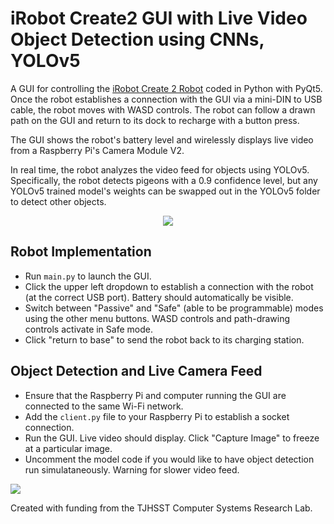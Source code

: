 # iRobot Create2 GUI with Live Video Object Detection using CNNs, YOLOv5

A GUI for controlling the [iRobot Create 2 Robot](https://www.irobot.com/en_US/irobot-create-2-programmable-robot/RC65099.html) coded in Python with PyQt5. Once the robot establishes a connection with the GUI via a mini-DIN to USB cable, the robot moves with WASD controls. The robot can follow a drawn path on the GUI and return to its dock to recharge with a button press.

The GUI shows the robot's battery level and wirelessly displays live video from a Raspberry Pi's Camera Module V2.

In real time, the robot analyzes the video feed for objects using YOLOv5. Specifically, the robot detects pigeons with a 0.9 confidence level, but any YOLOv5 trained model's weights can be swapped out in the YOLOv5 folder to detect other objects.

<p align="center">
  <img src="https://user-images.githubusercontent.com/74417274/210126009-b2d3489b-b052-49ae-9dc0-20a0394a9cc7.png">
</p>

## Robot Implementation

* Run `main.py` to launch the GUI.
* Click the upper left dropdown to establish a connection with the robot (at the correct USB port). Battery should automatically be visible.
* Switch between "Passive" and "Safe" (able to be programmable) modes using the other menu buttons. WASD controls and path-drawing controls activate in Safe mode.
* Click "return to base" to send the robot back to its charging station.

## Object Detection and Live Camera Feed

* Ensure that the Raspberry Pi and computer running the GUI are connected to the same Wi-Fi network.
* Add the `client.py` file to your Raspberry Pi to establish a socket connection.
* Run the GUI. Live video should display. Click "Capture Image" to freeze at a particular image.
* Uncomment the model code if you would like to have object detection run simulataneously. Warning for slower video feed.

![](https://user-images.githubusercontent.com/74417274/204418784-378abc71-2ba4-4525-a52f-86d5ff716e3b.png)

Created with funding from the TJHSST Computer Systems Research Lab.
